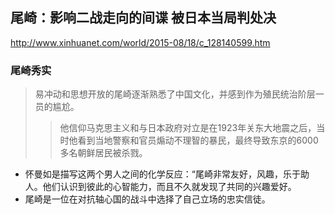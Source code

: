## 尾崎：影响二战走向的间谍 被日本当局判处决
http://www.xinhuanet.com/world/2015-08/18/c_128140599.htm
### 尾崎秀实
>易冲动和思想开放的尾崎逐渐熟悉了中国文化，并感到作为殖民统治阶层一员的尴尬。
>>他信仰马克思主义和与日本政府对立是在1923年关东大地震之后，当时他看到当地警察和官员煽动不理智的暴民，最终导致东京的6000多名朝鲜居民被杀戮。
- 怀曼如是描写这两个男人之间的化学反应：“尾崎非常友好，风趣，乐于助人。他们认识到彼此的心智能力，而且不久就发现了共同的兴趣爱好。
- 尾崎是一位在对抗轴心国的战斗中选择了自己立场的忠实信徒。